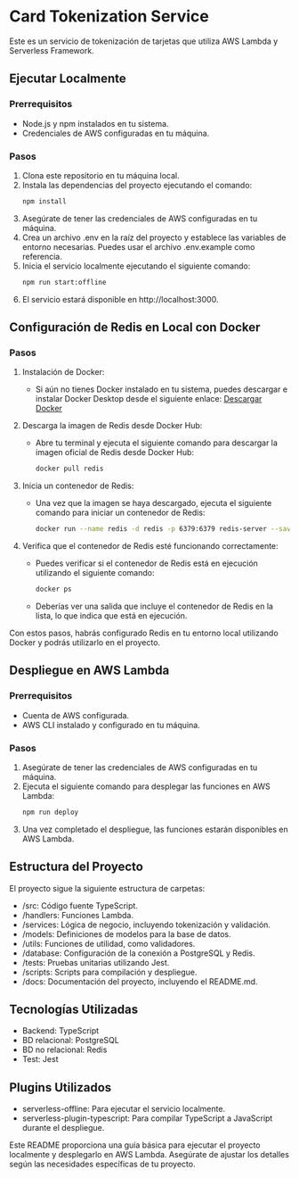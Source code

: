 # Card Tokenization Service

Este es un servicio de tokenización de tarjetas que utiliza AWS Lambda y Serverless Framework.

## Ejecutar Localmente

### Prerrequisitos
- Node.js y npm instalados en tu sistema.
- Credenciales de AWS configuradas en tu máquina.

### Pasos
1. Clona este repositorio en tu máquina local.
2. Instala las dependencias del proyecto ejecutando el comando:
   ```bash
   npm install
3. Asegúrate de tener las credenciales de AWS configuradas en tu máquina.
4. Crea un archivo .env en la raíz del proyecto y establece las variables de entorno necesarias. Puedes usar el archivo .env.example como referencia.
5. Inicia el servicio localmente ejecutando el siguiente comando:
   ```bash
   npm run start:offline
6. El servicio estará disponible en http://localhost:3000.

## Configuración de Redis en Local con Docker

### Pasos

1. Instalación de Docker:
   - Si aún no tienes Docker instalado en tu sistema, puedes descargar e instalar Docker Desktop desde el siguiente enlace: [Descargar Docker](https://www.docker.com/products/docker-desktop)

2. Descarga la imagen de Redis desde Docker Hub:
   - Abre tu terminal y ejecuta el siguiente comando para descargar la imagen oficial de Redis desde Docker Hub:
     ```bash
     docker pull redis
     ```

3. Inicia un contenedor de Redis:
   - Una vez que la imagen se haya descargado, ejecuta el siguiente comando para iniciar un contenedor de Redis:
     ```bash
     docker run --name redis -d redis -p 6379:6379 redis-server --save 60 1 --loglevel warning
     ```

4. Verifica que el contenedor de Redis esté funcionando correctamente:
   - Puedes verificar si el contenedor de Redis está en ejecución utilizando el siguiente comando:
     ```bash
     docker ps
     ```
   - Deberías ver una salida que incluye el contenedor de Redis en la lista, lo que indica que está en ejecución.

Con estos pasos, habrás configurado Redis en tu entorno local utilizando Docker y podrás utilizarlo en el proyecto.

## Despliegue en AWS Lambda
### Prerrequisitos
- Cuenta de AWS configurada.
- AWS CLI instalado y configurado en tu máquina.

### Pasos
1. Asegúrate de tener las credenciales de AWS configuradas en tu máquina.
2. Ejecuta el siguiente comando para desplegar las funciones en AWS Lambda:
   ```bash
   npm run deploy
3. Una vez completado el despliegue, las funciones estarán disponibles en AWS Lambda.

## Estructura del Proyecto
El proyecto sigue la siguiente estructura de carpetas:

- /src: Código fuente TypeScript.
- /handlers: Funciones Lambda.
- /services: Lógica de negocio, incluyendo tokenización y validación.
- /models: Definiciones de modelos para la base de datos.
- /utils: Funciones de utilidad, como validadores.
- /database: Configuración de la conexión a PostgreSQL y Redis.
- /tests: Pruebas unitarias utilizando Jest.
- /scripts: Scripts para compilación y despliegue.
- /docs: Documentación del proyecto, incluyendo el README.md.

## Tecnologías Utilizadas
- Backend: TypeScript
- BD relacional: PostgreSQL
- BD no relacional: Redis
- Test: Jest

## Plugins Utilizados
- serverless-offline: Para ejecutar el servicio localmente.
- serverless-plugin-typescript: Para compilar TypeScript a JavaScript durante el despliegue.

Este README proporciona una guía básica para ejecutar el proyecto localmente y desplegarlo en AWS Lambda. Asegúrate de ajustar los detalles según las necesidades específicas de tu proyecto.
